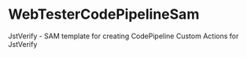 # WebTesterCodePipelineSam
JstVerify - SAM template for creating CodePipeline Custom Actions for JstVerify
